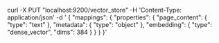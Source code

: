 curl -X PUT "localhost:9200/vector_store" -H 'Content-Type: application/json' -d '
{
  "mappings": {
    "properties": {
      "page_content": {
        "type": "text"
      },
      "metadata": {
        "type": "object"
      },
      "embedding": {
        "type": "dense_vector",
        "dims": 384
      }
    }
  }
}'
